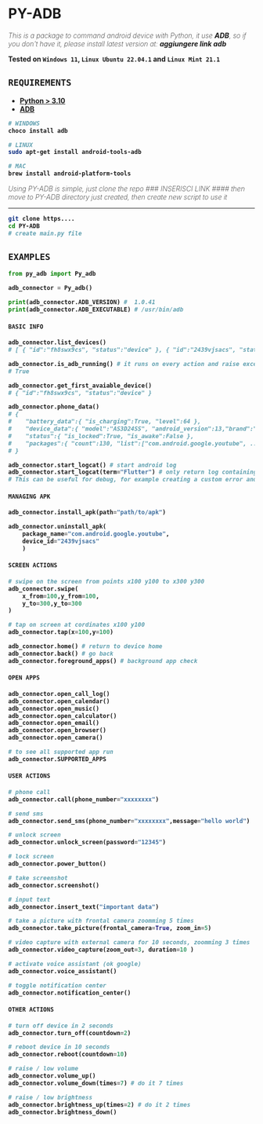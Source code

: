 # PY-ADB

<i style="font-weight:200">
    This is a package to command android device with Python, it use <b>ADB</b>, so if you don't have it, please install latest version at: <b>aggiungere link adb<b>
</i>

Tested on <code>Windows 11</code>, <code>Linux Ubuntu 22.04.1</code> and <code>Linux Mint 21.1</code>

## <code>REQUIREMENTS</code>

* [Python > 3.10](https://www.python.org/)
* [ADB](https://developer.android.com/tools/adb?hl=it) 

```bash
# WINDOWS
choco install adb

# LINUX
sudo apt-get install android-tools-adb

# MAC
brew install android-platform-tools
```

<i style="font-weight:200">
    Using PY-ADB is simple, just clone the repo ### INSERISCI LINK #### then move to PY-ADB directory just created, then create new script to use it
</i>

<hr/>

```bash
git clone https....
cd PY-ADB
# create main.py file
```

## <code>EXAMPLES</code>

```python
from py_adb import Py_adb

adb_connector = Py_adb() 

print(adb_connector.ADB_VERSION) #  1.0.41
print(adb_connector.ADB_EXECUTABLE) # /usr/bin/adb
```

#### <code>BASIC INFO</code>

```python
adb_connector.list_devices()
# [ { "id":"fh8swx9cs", "status":"device" }, { "id":"2439vjsacs", "status":"unauthorized" } ]

adb_connector.is_adb_running() # it runs on every action and raise exception if adb is not running
# True

adb_connector.get_first_avaiable_device()
# { "id":"fh8swx9cs", "status":"device" }

adb_connector.phone_data()
# {
#    "battery_data":{ "is_charging":True, "level":64 },
#    "device_data":{ "model":"AS3D24SS", "android_version":13,"brand":"Redmi" },
#    "status":{ "is_locked":True, "is_awake":False },
#    "packages":{ "count":130, "list":["com.android.google.youtube", ... ] }
# }

adb_connector.start_logcat() # start android log
adb_connector.start_logcat(term="Flutter") # only return log containing Flutter string
# This can be useful for debug, for example creating a custom error and ther looking for it
```

#### <code>MANAGING APK</code>

```python
adb_connector.install_apk(path="path/to/apk")

adb_connector.uninstall_apk(
    package_name="com.android.google.youtube",
    device_id="2439vjsacs"
    )
```

#### <code>SCREEN ACTIONS</code>

```python
# swipe on the screen from points x100 y100 to x300 y300
adb_connector.swipe(
    x_from=100,y_from=100,
    y_to=300,y_to=300
)

# tap on screen at cordinates x100 y100
adb_connector.tap(x=100,y=100)

adb_connector.home() # return to device home
adb_connector.back() # go back 
adb_connector.foreground_apps() # background app check
```

#### <code>OPEN APPS</code>

```python
adb_connector.open_call_log()
adb_connector.open_calendar()
adb_connector.open_music()
adb_connector.open_calculator()
adb_connector.open_email()
adb_connector.open_browser()
adb_connector.open_camera()

# to see all supported app run
adb_connector.SUPPORTED_APPS
```

#### <code>USER ACTIONS</code>

```python
# phone call
adb_connector.call(phone_number="xxxxxxxx")

# send sms
adb_connector.send_sms(phone_number="xxxxxxxx",message="hello world")

# unlock screen
adb_connector.unlock_screen(password="12345")

# lock screen
adb_connector.power_button() 

# take screenshot
adb_connector.screenshot()

# input text 
adb_connector.insert_text("important data")

# take a picture with frontal camera zoomming 5 times
adb_connector.take_picture(frontal_camera=True, zoom_in=5)

# video capture with external camera for 10 seconds, zoomming 3 times 
adb_connector.video_capture(zoom_out=3, duration=10 )

# activate voice assistant (ok google)
adb_connector.voice_assistant()

# toggle notification center
adb_connector.notification_center()
```

#### <code>OTHER ACTIONS</code>

```python
# turn off device in 2 seconds
adb_connector.turn_off(countdown=2)

# reboot device in 10 seconds
adb_connector.reboot(countdown=10)

# raise / low volume
adb_connector.volume_up()
adb_connector.volume_down(times=7) # do it 7 times

# raise / low brightness
adb_connector.brightness_up(times=2) # do it 2 times
adb_connector.brightness_down()
```